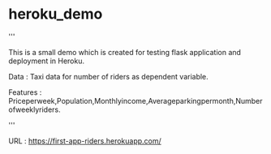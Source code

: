 # heroku_demo

'''

This is a small demo which is created for testing flask application and deployment in Heroku.


Data : Taxi data for number of riders as dependent variable.


Features : Priceperweek,Population,Monthlyincome,Averageparkingpermonth,Numberofweeklyriders.

'''



URL : https://first-app-riders.herokuapp.com/

